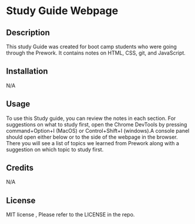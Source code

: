 
# Study Guide Webpage

## Description
This study Guide was created for boot camp students who were going through the Prework. It contains notes on HTML, CSS, git, and JavaScript.

## Installation

N/A

## Usage
To use this Study guide, you can review the notes in each section. For suggestions on what to study first, open the Chrome DevTools by 
pressing command+Option+I (MacOS) or Control+Shift+I (windows).A console panel should open either below or to the side of the webpage in the browser.
There you will see a list of topics we learned from Prework along with a suggestion on which topic to study first.




## Credits

N/A

## License

MIT license , Please refer to the LICENSE in the repo.
